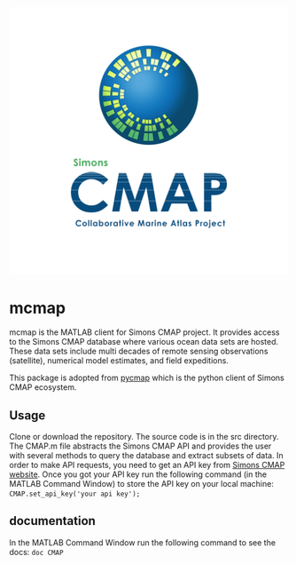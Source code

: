 ![Cover](pic/CMAP.png)

# mcmap

mcmap is the MATLAB client for Simons CMAP project. It provides access to the Simons CMAP database where various ocean data sets are hosted. These data sets include multi decades of remote sensing observations (satellite), numerical model estimates, and field expeditions.

This package is adopted from [pycmap](https://github.com/simonscmap/pycmap) which is the python client of Simons CMAP ecosystem. 

## Usage
Clone or download the repository. The source code is in the src directory. The CMAP.m file abstracts the Simons CMAP API and provides the user with several methods to query the database and extract subsets of data. In order to make API requests, you need to get an API key from [Simons CMAP website](https://simonscmap.com). Once you got your API key run the following command (in the MATLAB Command Window) to store the API key on your local machine:
`CMAP.set_api_key('your api key');`

## documentation
In the MATLAB Command Window run the following command to see the docs:
`doc CMAP`

